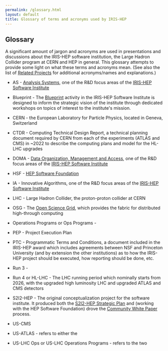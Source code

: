 ```yaml
---
permalink: /glossary.html
layout: default
title: Glossary of terms and acronyms used by IRIS-HEP
---
```


## Glossary

A significant amount of jargon and acronyms are used in presentations and
discussions about the IRIS-HEP software institution, the Large Hadron Collider
program at CERN and HEP in general. This glossary attempts to provide some
light on what these terms and acronyms mean.  (See also the list of [Related Projects](https://iris-hep.org/collaborations) for additional acronyms/names and explanations.)

  * AS - [Analysis Systems](https://iris-hep.org/as.html), one of the R&D focus areas of the [IRIS-HEP Software Institute](https://iris-hep.org/)

  * Blueprint - The [Blueprint](https://iris-hep.org/blueprint.html) activity in the IRIS-HEP Software Institute is designed to inform the strategic vision of the institute through dedicated workshops on topics of interest to the institute's mission.

  * CERN - the European Laboratory for Particle Physics, located in Geneva, Switzerland

  * CTDR - Computing Technical Design Report, a technical planning document required by CERN from each of the experiments (ATLAS and CMS) in ~2022 to describe the computing plans and model for the HL-LHC upgrades

  * DOMA - [Data Organization, Management and Access](https://iris-hep.org/doma.html), one of the R&D focus areas of the [IRIS-HEP Software Institute](https://iris-hep.org/)

  * HSF - [HEP Software Foundation](https://hepsoftwarefoundation.org/)

  * IA - Innovative Algorithms, one of the R&D focus areas of the [IRIS-HEP Software Institute](https://iris-hep.org/)

  * LHC - Large Hadron Collider, the proton-proton collider at CERN

  * OSG - The [Open Science Grid](https://opensciencegrid.org/), which provides the fabric for distributed high-through computing

  * Operations Programs or Ops Programs - 

  * PEP - Project Execution Plan

  * PTC - Programmatic Terms and Conditions, a document included in the IRIS-HEP award which includes agreements between NSF and Princeton University (and by extension the other institutions) as to how the IRIS-HEP project should be executed, how reporting should be done, etc.

  * Run 3 - 

  * Run 4 or HL-LHC - The LHC running period which nominally starts from 2026, with the upgraded high luminosity LHC and upgraded ATLAS and CMS detectors

  * S2I2-HEP - The original conceptualization project for the software institute. It produced both the [S2I2-HEP Strategic Plan](https://arxiv.org/abs/1712.06592)  and (working with the HEP Software Foundation) drove the [Community White Paper](https://arxiv.org/abs/1712.06982)  process.

  * US-CMS 

  * US-ATLAS - refers to either the 

  * US-LHC Ops or US-LHC Operations Programs - refers to the two 

 
